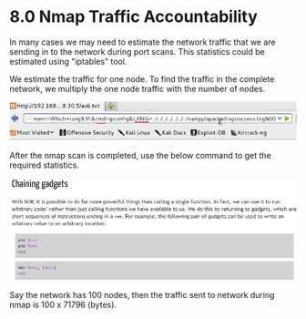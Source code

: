 # 8.0 Nmap Traffic Accountability

In many cases we may need to estimate the network traffic that we are sending in to the network during port scans. This statistics could be estimated using "iptables" tool.

We estimate the traffic for one node. To find the traffic in the complete network, we multiply the one node traffic with the number of nodes.

![](../../.gitbook/assets/image%20%2829%29.png)

After the nmap scan is completed, use the below command to get the required statistics.

![](../../.gitbook/assets/image%20%2827%29.png)

Say the network has 100 nodes, then the traffic sent to network during nmap is 100 x 71796 \(bytes\).

